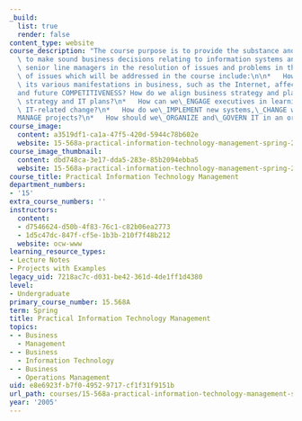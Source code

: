 ```yaml
---
_build:
  list: true
  render: false
content_type: website
course_description: "The course purpose is to provide the substance and skill necessary\
  \ to make sound business decisions relating to information systems and to work with\
  \ senior line managers in the resolution of issues and problems in this area. Categories\
  \ of issues which will be addressed in the course include:\n\n*   How do IT and\
  \ its various manifestations in business, such as the Internet, affect current\_\
  and future COMPETITIVENESS? How do we align business strategy and plans with IT\
  \ strategy and IT plans?\n*   How can we\_ENGAGE executives in learning and leading\
  \ IT-related change?\n*   How do we\_IMPLEMENT new systems,\_CHANGE work behavior,\_\
  MANAGE projects?\n*   How should we\_ORGANIZE and\_GOVERN IT in an organization?\n"
course_image:
  content: a3519df1-ca1a-47f5-420d-5944c78b602e
  website: 15-568a-practical-information-technology-management-spring-2005
course_image_thumbnail:
  content: dbd748ca-3e17-dda5-283e-85b2094ebba5
  website: 15-568a-practical-information-technology-management-spring-2005
course_title: Practical Information Technology Management
department_numbers:
- '15'
extra_course_numbers: ''
instructors:
  content:
  - d7546624-d50b-4f83-76c1-c82b06ea2773
  - 1d5c47dc-847f-cf5e-1b3b-210f7f48b212
  website: ocw-www
learning_resource_types:
- Lecture Notes
- Projects with Examples
legacy_uid: 7218ac7c-d031-be42-361d-4de1ff1d4380
level:
- Undergraduate
primary_course_number: 15.568A
term: Spring
title: Practical Information Technology Management
topics:
- - Business
  - Management
- - Business
  - Information Technology
- - Business
  - Operations Management
uid: e8e6923f-b7f0-4952-9717-cf1f31f9151b
url_path: courses/15-568a-practical-information-technology-management-spring-2005
year: '2005'
---
```

